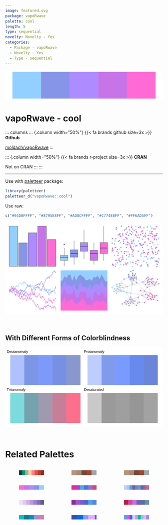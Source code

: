 ```yaml
---
image: featured.svg
package: vapoRwave
palette: cool
length: 5
type: sequential
novelty: Novelty - Yes
categories:
  - Package - vapoRwave
  - Novelty - Yes
  - Type - sequential
---
```


![](featured.svg)

# vapoRwave - cool 

::: columns
::: {.column width="50%"}
{{< fa brands github size=3x >}}
**Github**

[moldach/vapoRwave](https://github.com/moldach/vapoRwave)
:::

::: {.column width="50%"}
{{< fa brands r-project size=3x >}}
**CRAN**

Not on CRAN
:::
:::

<hr> 

Use with [paletteer](https://emilhvitfeldt.github.io/paletteer/) package:

```r
library(paletteer)
paletteer_d("vapoRwave::cool")
```

Use raw:

```r
c("#94D0FFFF", "#8795E8FF", "#AD8CFFFF", "#C774E8FF", "#FF6AD5FF")
``` 

![](examples.png) 

  <br>
  
  ## With Different Forms of Colorblindness
  
  ![](colorblind.svg) 

<br>

# Related Palettes

<div class="list" style="display: grid; grid-template-columns: auto auto auto;"> <figure class="figure">
<a href="../../awtools/a_palette/"> <img src="../../awtools/a_palette/featured.svg" style="width: 100%;" class="figure-img"></a>
</figure> <figure class="figure">
<a href="../../ButterflyColors/hamadryas_feronia/"> <img src="../../ButterflyColors/hamadryas_feronia/featured.svg" style="width: 100%;" class="figure-img"></a>
</figure> <figure class="figure">
<a href="../../ButterflyColors/hamadryas_feronia/"> <img src="../../ButterflyColors/hamadryas_feronia/featured.svg" style="width: 100%;" class="figure-img"></a>
</figure> <figure class="figure">
<a href="../../vapeplot/cool/"> <img src="../../vapeplot/cool/featured.svg" style="width: 100%;" class="figure-img"></a>
</figure> <figure class="figure">
<a href="../../ggthemes/excel_Red_Violet/"> <img src="../../ggthemes/excel_Red_Violet/featured.svg" style="width: 100%;" class="figure-img"></a>
</figure> <figure class="figure">
<a href="../../ggprism/pastels/"> <img src="../../ggprism/pastels/featured.svg" style="width: 100%;" class="figure-img"></a>
</figure> <figure class="figure">
<a href="../../rcartocolor/Purp/"> <img src="../../rcartocolor/Purp/featured.svg" style="width: 100%;" class="figure-img"></a>
</figure> <figure class="figure">
<a href="../../ggthemes/excel_Violet_II/"> <img src="../../ggthemes/excel_Violet_II/featured.svg" style="width: 100%;" class="figure-img"></a>
</figure> <figure class="figure">
<a href="../../ggthemes/excel_Gallery/"> <img src="../../ggthemes/excel_Gallery/featured.svg" style="width: 100%;" class="figure-img"></a>
</figure> <figure class="figure">
<a href="../../fishualize/Scarus_globiceps/"> <img src="../../fishualize/Scarus_globiceps/featured.svg" style="width: 100%;" class="figure-img"></a>
</figure> <figure class="figure">
<a href="../../beyonce/X111/"> <img src="../../beyonce/X111/featured.svg" style="width: 100%;" class="figure-img"></a>
</figure> <figure class="figure">
<a href="../../ggprism/winter_soft/"> <img src="../../ggprism/winter_soft/featured.svg" style="width: 100%;" class="figure-img"></a>
</figure> 
</div>
